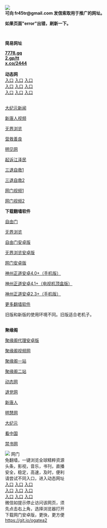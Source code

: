 <td align="center"><a target="_blank" href="https://raw.githubusercontent.com/szzd1/2/master/6.JPG"><img src="https://raw.githubusercontent.com/szzd1/2/master/6.JPG" style="max-width:100%;"></a></td><br>
<strong>可向 fr45tr@gmail.com 发信索取用于推广的网址。</strong>
<p><strong>如果页面"error"出错，刷新一下。</strong></p>
<br>
<p><strong>简易网址</strong></p>
<strong><a href="http://7778.gq">7778.gq</a></strong><br>
<strong><a href="http://2.gp/tt">2.gp/tt</a></strong><br>
<strong><a href="http://x.co/2444">x.co/2444</a></strong><br>
<br>
<strong>动态网</strong>
<br>
      <a href="http://t.cn/R15kcgr" rel="nofollow">入口</a>
      <a href="http://219.85.106.39/1" rel="nofollow">入口</a>
      <a href="http://dxawlxp.psvdhgqa.ml/70cdtw" rel="nofollow">入口</a><br>
      <a href="http://dxawlxp.psvdhgqa.ml/70ydtw" rel="nofollow">入口</a>
      <a href="http://dxawlxp.psvdhgqa.ml/70ip03dw" rel="nofollow">入口</a>
      <a href="http://dxawlxp.psvdhgqa.ml/70fdtw" rel="nofollow">入口</a><br>
      <a href="http://dxawlxp.psvdhgqa.ml/70sdtw" rel="nofollow">入口</a>
      <a href="http://dxawlxp.psvdhgqa.ml/70ip04dw" rel="nofollow">入口</a>
      <a href="http://dxawlxp.psvdhgqa.ml/70hdtw" rel="nofollow">入口</a><br>

<br>
<p><a href="http://t.cn/R15kcsa" rel="nofollow">大纪元新闻</a></p>
<p><a href="http://t.cn/R15kVzu" rel="nofollow">新唐人视频</a></p>
<p><a href="http://t.cn/R15kVyC" rel="nofollow">无界浏览</a></p>
<p><a href="http://dxawlxp.psvdhgqa.ml/70gqg" rel="nofollow">营救善良</a></p>
<p><a href="http://dxawlxp.psvdhgqa.ml/mjw" rel="nofollow">明见网</a></p>
<p><a href="http://dxawlxp.psvdhgqa.ml/70gsj" rel="nofollow">起诉江泽民</a></p>
<p><a href="http://t.cn/R15kc3h">三退自救1</a></p>
<p><a href="http://dxawlxp.psvdhgqa.ml/70gst" rel="nofollow">三退自救2</a></p>
<p><a href="http://t.cn/R15kc8g" rel="nofollow">网门视频1</a></p>
<p><a href="http://xeshbe.qhbuletq.gq" rel="nofollow">网门视频2</a></p>
<p><strong>下载翻墙软件</strong></p>


<p><a href="https://git.io/fgp" rel="nofollow">自由门</a></p>
<p><a href="https://git.io/vEJlj rel="nofollow">无界浏览</a></p>
<p><a href="https://git.io/fgma" rel="nofollow">自由门安卓版</a></p>
<p><a href="https://s3.amazonaws.com/693/um.apk" rel="nofollow">无界浏览安卓版</a></p>
<p><a href="https://git.io/ogatea2">网门安卓版</a></p>
<p><a href="https://git.io/vQjqe" rel="nofollow">神州正道安卓4.0+（手机版）</a></p>
<p><a href="https://git.io/vAonz" rel="nofollow">神州正道安卓4.1+（电视机顶盒版）</a></p>
<p><a href="https://git.io/vA5GO" rel="nofollow">神州正道安卓2.3+（手机版）</a></p>
<p><a href="https://github.com/bannedbook/fanqiang/wiki">更多翻墙软件</a></p>
旧版和新版的使用环境不同。旧版适合老机子。<br>


<br>
<p><strong>聚缘阁</strong></p>
<p><a href="https://github.com/hao369/a/raw/master/j8.apk">聚缘阁代理安卓版</a></p>
<p><a href="http://a33.bygg.tk/9.html" rel="nofollow">聚缘阁视频网</a></p>
<p><a href="http://j2.x23s.ml" rel="nofollow">聚缘阁一站</a></p>
<p><a href="http://2z.s42f.ga" rel="nofollow">聚缘阁二站</a></p>
<p><a href="https://a33.bygg.tk/524/?3654" rel="nofollow">动态网</a></p>
<p><a href="https://a33.bygg.tk/524/?id=8" rel="nofollow">退党网</a></p>
<p><a href="https://a33.bygg.tk/524/?id=5" rel="nofollow">新唐人</a></p>
<p><a href="https://a33.bygg.tk/524/?id=3" rel="nofollow">明慧网</a></p>
<p><a href="https://a33.bygg.tk/524/?id=7" rel="nofollow">大纪元</a></p>
<p><a href="https://a33.bygg.tk/524/?id=11" rel="nofollow">看中国</a></p>
<p><a href="https://a33.bygg.tk/524/?id=16" rel="nofollow">禁书网</a></p>
<td align="center"><a target="_blank" href="https://cloud.githubusercontent.com/assets/11880933/13434984/f430fae2-e012-11e5-814f-c2df1e82b247.jpg"><img src="https://cloud.githubusercontent.com/assets/11880933/13434984/f430fae2-e012-11e5-814f-c2df1e82b247.jpg" style="max-width:100%;"></a></td>
  </tr>
  <tr>
    <td align="center">网门<br>
      免翻墙，一键浏览全球精粹资源<br>
      头条，影视，音乐，书刊，直播<br>
      安全，稳定，高速，及时，便利<br>
    </td>
  </tr><tr>
    <td align="center">请尝试不同入口，进入动态网址<br>      
      <a href="https://s3.us-east-2.amazonaws.com/ogateh/show.htm?from=852" rel="nofollow">入口</a>
      <a href="https://s3.eu-west-2.amazonaws.com/ogatel/show.htm?from=852" rel="nofollow">入口</a>
      <a href="https://s3.amazonaws.com/ogate/show.htm?from=852" rel="nofollow">入口</a><br>
      <a href="https://s3.ap-northeast-2.amazonaws.com/ogates/show.htm?from=852" rel="nofollow">入口</a>
      <a href="https://s3.eu-central-1.amazonaws.com/ogatef/show.htm?from=852" rel="nofollow">入口</a>
      <a href="https://s3.ap-south-1.amazonaws.com/ogatem/show.htm?from=852" rel="nofollow">入口</a><br>
      <a href="https://s3-us-west-1.amazonaws.com/ogaten/show.htm?from=852" rel="nofollow">入口</a>
      <a href="https://s3.ca-central-1.amazonaws.com/ogatec/show.htm?from=852" rel="nofollow">入口</a>
      <a href="https://s3-ap-northeast-1.amazonaws.com/ogatet/show.htm?from=852" rel="nofollow">入口</a><br>
      微信如提示停止访问该网页，须<br>
      先点击右上角，选择浏览器打开<br>
    </td>
  </tr>
  <tr>
    <td align="center">
      下载网门安卓版，更快，更方便<br><a href="https://raw.githubusercontent.com/oGate2/up/master/oGate.apk" rel="nofollow">https://git.io/ogatea2</a><br>
